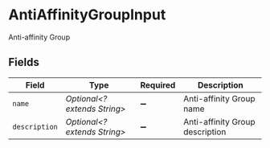 # AntiAffinityGroupInput

Anti-affinity Group


## Fields

| Field                           | Type                            | Required                        | Description                     |
| ------------------------------- | ------------------------------- | ------------------------------- | ------------------------------- |
| `name`                          | *Optional<? extends String>*    | :heavy_minus_sign:              | Anti-affinity Group name        |
| `description`                   | *Optional<? extends String>*    | :heavy_minus_sign:              | Anti-affinity Group description |
